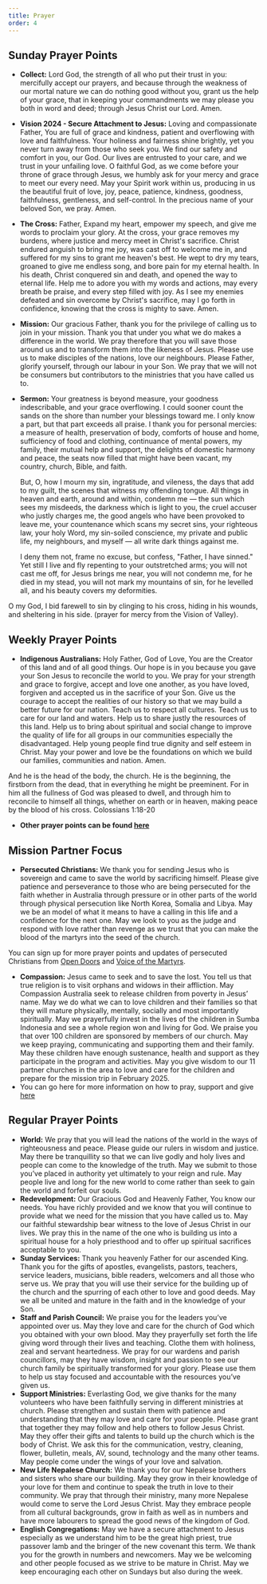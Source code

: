 ```yaml
---
title: Prayer
order: 4
---
```


## Sunday Prayer Points


- **Collect:** Lord God, the strength of all who put their trust in you: mercifully accept our prayers, and because through the weakness of our mortal nature we can do nothing good without you, grant us the help of your grace, that in keeping your commandments we may please you both in word and deed; through Jesus Christ our Lord. Amen.
- **Vision 2024 - Secure Attachment to Jesus:** Loving and compassionate Father, You are full of grace and kindness, patient and overflowing with love and faithfulness. Your holiness and fairness shine brightly, yet you never turn away from those who seek you. We find our safety and comfort in you, our God. Our lives are entrusted to your care, and we trust in your unfailing love. O faithful God, as we come before your throne of grace through Jesus, we humbly ask for your mercy and grace to meet our every need. May your Spirit work within us, producing in us the beautiful fruit of love, joy, peace, patience, kindness, goodness, faithfulness, gentleness, and self-control. In the precious name of your beloved Son, we pray. Amen.
- **The Cross:** Father, Expand my heart, empower my speech, and give me words to proclaim your glory. At the cross, your grace removes my burdens, where justice and mercy meet in Christ's sacrifice. Christ endured anguish to bring me joy, was cast off to welcome me in, and suffered for my sins to grant me heaven's best. He wept to dry my tears, groaned to give me endless song, and bore pain for my eternal health. In his death, Christ conquered sin and death, and opened the way to eternal life. Help me to adore you with my words and actions, may every breath be praise, and every step filled with joy. As I see my enemies defeated and sin overcome by Christ's sacrifice, may I go forth in confidence, knowing that the cross is mighty to save. Amen.
- **Mission:** Our gracious Father, thank you for the privilege of calling us to join in your mission. Thank you that under you what we do makes a difference in the world. We pray therefore that you will save those around us and to transform them into the likeness of Jesus. Please use us to make disciples of the nations, love our neighbours. Please Father, glorify yourself, through our labour in your Son. We pray that we will not be consumers but contributors to the ministries that you have called us to. 
- **Sermon:** Your greatness is beyond measure, your goodness indescribable, and your grace overflowing. I could sooner count the sands on the shore than number your blessings toward me. I only know a part, but that part exceeds all praise.
I thank you for personal mercies: a measure of health, preservation of body, comforts of house and home, sufficiency of food and clothing, continuance of mental powers, my family, their mutual help and support, the delights of domestic harmony and peace, the seats now filled that might have been vacant, my country, church, Bible, and faith.

  But, O, how I mourn my sin, ingratitude, and vileness, the days that add to my guilt, the scenes that witness my offending tongue. All things in heaven and earth, around and within, condemn me — the sun which sees my misdeeds, the darkness which is light to you, the cruel accuser who justly charges me, the good angels who have been provoked to leave me, your countenance which scans my secret sins, your righteous law, your holy Word, my sin-soiled conscience, my private and public life, my neighbours, and myself — all write dark things against me.

  I deny them not, frame no excuse, but confess, "Father, I have sinned." Yet still I live and fly repenting to your outstretched arms; you will not cast me off, for Jesus brings me near, you will not condemn me, for he died in my stead, you will not mark my mountains of sin, for he levelled all, and his beauty covers my deformities.

O my God, I bid farewell to sin by clinging to his cross, hiding in his wounds, and sheltering in his side. (prayer for mercy from the Vision of Valley). 


## Weekly Prayer Points

- **Indigenous Australians:** Holy Father, God of Love, You are the Creator of this land and of all good things. Our hope is in you because you gave your Son Jesus to reconcile the world to you. We pray for your strength and grace to forgive, accept and love one another, as you have loved, forgiven and accepted us in the sacrifice of your Son. Give us the courage to accept the realities of our history so that we may build a better future for our nation. Teach us to respect all cultures. Teach us to care for our land and waters. Help us to share justly the resources of this land. Help us to bring about spiritual and social change to improve the quality of life for all groups in our communities especially the disadvantaged. Help young people find true dignity and self esteem in Christ. May your power and love be the foundations on which we build our families, communities and nation. Amen.

And he is the head of the body, the church. He is the beginning, the firstborn from the dead, that in everything he might be preeminent. For in him all the fullness of God was pleased to dwell, and through him to reconcile to himself all things, whether on earth or in heaven, making peace by the blood of his cross. Colossians 1:18-20
  
- **Other prayer points can be found [here](https://stgeorgeshurstville.org.au/prayer)** 


## Mission Partner Focus

- **Persecuted Christians:** We thank you for sending Jesus who is sovereign and came to save the world by sacrificing himself. Please give patience and perseverance to those who are being persecuted for the faith whether in Australia through pressure or in other parts of the world through physical persecution like North Korea, Somalia and Libya. May we be an model of what it means to have a calling in this life and a confidence for the next one. May we look to you as the judge and respond with love rather than revenge as we trust that you can make the blood of the martyrs into the seed of the church.

You can sign up for more prayer points and updates of persecuted Christians from [Open Doors](https://vom.com.au/pray-for-the-persecuted-church/) and [Voice of the Martyrs](https://vom.com.au/prayer/).
- **Compassion:** Jesus came to seek and to save the lost. You tell us that true religion is to visit orphans and widows in their affliction. May Compassion Australia seek to release children from poverty in Jesus’ name. May we do what we can to love children and their families so that they will mature physically, mentally, socially and most importantly spiritually. May we prayerfully invest in the lives of the children in Sumba Indonesia and see a whole region won and living for God. We praise you that over 100 children are sponsored by members of our church. May we keep praying, communicating and supporting them and their family. May these children have enough sustenance, health and support as they participate in the program and activities. May you give wisdom to our 11 partner churches in the area to love and care for the children and prepare for the mission trip in February 2025.  
- You can go here for more information on how to pray, support and give [here](https://stgeorgeshurstville.org.au/mission-partners)


## Regular Prayer Points

- **World:** We pray that you will lead the nations of the world in the ways of righteousness and peace. Please guide our rulers in wisdom and justice. May there be tranquillity so that we can live godly and holy lives and people can come to the knowledge of the truth. May we submit to those you’ve placed in authority yet ultimately to your reign and rule. May people live and long for the new world to come rather than seek to gain the world and forfeit our souls.
- **Redevelopment:** Our Gracious God and Heavenly Father, You know our needs. You have richly provided and we know that you will continue to provide what we need for the mission that you have called us to. May our faithful stewardship bear witness to the love of Jesus Christ in our lives. We pray this in the name of the one who is building us into a spiritual house for a holy priesthood and to offer up spiritual sacrifices acceptable to you.
- **Sunday Services:** Thank you heavenly Father for our ascended King. Thank you for the gifts of apostles, evangelists, pastors, teachers, service leaders, musicians, bible readers, welcomers and all those who serve us. We pray that you will use their service for the building up of the church and the spurring of each other to love and good deeds. May we all be united and mature in the faith and in the knowledge of your Son.  
- **Staff and Parish Council:** We praise you for the leaders you’ve appointed over us. May they love and care for the church of God which you obtained with your own blood. May they prayerfully set forth the life giving word through their lives and teaching. Clothe them with holiness, zeal and servant heartedness. We pray for our wardens and parish councillors, may they have wisdom, insight and passion to see our church family be spiritually transformed for your glory. Please use them to help us stay focused and accountable with the resources you’ve given us. 
- **Support Ministries:** Everlasting God, we give thanks for the many volunteers who have been faithfully serving in different ministries at church. Please strengthen and sustain them with patience and understanding that they may love and care for your people. Please grant that together they may follow and help others to follow Jesus Christ. May they offer their gifts and talents to build up the church which is the body of Christ. We ask this for the communication, vestry, cleaning, flower, bulletin, meals, AV, sound, technology and the many other teams. May people come under the wings of your love and salvation.
- **New Life Nepalese Church:** We thank you for our Nepalese brothers and sisters who share our building. May they grow in their knowledge of your love for them and continue to speak the truth in love to their community. We pray that through their ministry, many more Nepalese would come to serve the Lord Jesus Christ. May they embrace people from all cultural backgrounds, ⁠⁠grow in faith as well as in numbers and have more labourers to spread the good news of the kingdom of God. 
- **English Congregations:** May we have a secure attachment to Jesus especially as we understand him to be the great high priest, true passover lamb and the bringer of the new covenant this term. We thank you for the growth in numbers and newcomers. May we be welcoming and other people focused as we strive to be mature in Christ. May we keep encouraging each other on Sundays but also during the week. 

